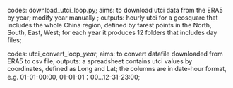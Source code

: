 codes:   download_utci_loop.py;
aims:    to download utci data from the ERA5 by year;
         modify year manually ;
outputs: hourly utci for a geosquare that includes the whole China region, defined by farest points in the North, South, East, West;
         for each year it produces 12 folders that includes day files;


codes:   utci_convert_loop_*year*;
aims:    to convert datafile downloaded from ERA5 to csv file;
outputs: a spreadsheet contains utci values by coordinates, defined as Long and Lat;
         the columns are in date-hour format, e.g. 01-01-00:00, 01-01-01：00...12-31-23:00;
